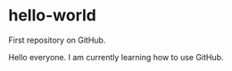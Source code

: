 # hello-world
First repository on GitHub.

Hello everyone.
I am currently learning how to use GitHub.
